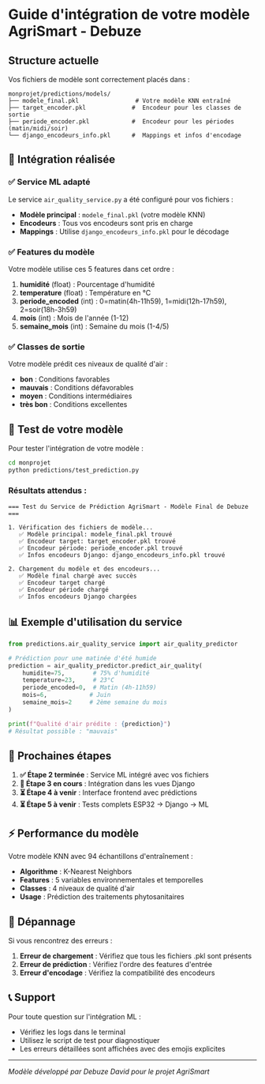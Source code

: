 # Guide d'intégration de votre modèle AgriSmart - Debuze

##  Structure actuelle

Vos fichiers de modèle sont correctement placés dans :
```
monprojet/predictions/models/
├── modele_final.pkl                # Votre modèle KNN entraîné
├── target_encoder.pkl             #  Encodeur pour les classes de sortie
├── periode_encoder.pkl            #  Encodeur pour les périodes (matin/midi/soir)
└── django_encodeurs_info.pkl      #  Mappings et infos d'encodage
```

## 🔧 Intégration réalisée

### ✅ Service ML adapté
Le service `air_quality_service.py` a été configuré pour vos fichiers :
- **Modèle principal** : `modele_final.pkl` (votre modèle KNN)
- **Encodeurs** : Tous vos encodeurs sont pris en charge
- **Mappings** : Utilise `django_encodeurs_info.pkl` pour le décodage

### ✅ Features du modèle
Votre modèle utilise ces 5 features dans cet ordre :
1. **humidité** (float) : Pourcentage d'humidité 
2. **temperature** (float) : Température en °C
3. **periode_encoded** (int) : 0=matin(4h-11h59), 1=midi(12h-17h59), 2=soir(18h-3h59)
4. **mois** (int) : Mois de l'année (1-12)
5. **semaine_mois** (int) : Semaine du mois (1-4/5)

### ✅ Classes de sortie
Votre modèle prédit ces niveaux de qualité d'air :
- **bon** : Conditions favorables
- **mauvais** : Conditions défavorables  
- **moyen** : Conditions intermédiaires
- **très bon** : Conditions excellentes

## 🧪 Test de votre modèle

Pour tester l'intégration de votre modèle :

```bash
cd monprojet
python predictions/test_prediction.py
```

### Résultats attendus :
```
=== Test du Service de Prédiction AgriSmart - Modèle Final de Debuze ===

1. Vérification des fichiers de modèle...
   ✅ Modèle principal: modele_final.pkl trouvé
   ✅ Encodeur target: target_encoder.pkl trouvé
   ✅ Encodeur période: periode_encoder.pkl trouvé
   ✅ Infos encodeurs Django: django_encodeurs_info.pkl trouvé

2. Chargement du modèle et des encodeurs...
   ✅ Modèle final chargé avec succès
   ✅ Encodeur target chargé
   ✅ Encodeur période chargé
   ✅ Infos encodeurs Django chargées
```

## 📊 Exemple d'utilisation du service

```python
from predictions.air_quality_service import air_quality_predictor

# Prédiction pour une matinée d'été humide
prediction = air_quality_predictor.predict_air_quality(
    humidite=75,        # 75% d'humidité
    temperature=23,     # 23°C
    periode_encoded=0,  # Matin (4h-11h59)
    mois=6,            # Juin
    semaine_mois=2     # 2ème semaine du mois
)

print(f"Qualité d'air prédite : {prediction}")
# Résultat possible : "mauvais"
```

## 🎯 Prochaines étapes

1. **✅ Étape 2 terminée** : Service ML intégré avec vos fichiers
2. **🔄 Étape 3 en cours** : Intégration dans les vues Django
3. **⏳ Étape 4 à venir** : Interface frontend avec prédictions
4. **⏳ Étape 5 à venir** : Tests complets ESP32 → Django → ML

## ⚡ Performance du modèle

Votre modèle KNN avec 94 échantillons d'entraînement :
- **Algorithme** : K-Nearest Neighbors
- **Features** : 5 variables environnementales et temporelles
- **Classes** : 4 niveaux de qualité d'air
- **Usage** : Prédiction des traitements phytosanitaires

## 🐛 Dépannage

Si vous rencontrez des erreurs :

1. **Erreur de chargement** : Vérifiez que tous les fichiers .pkl sont présents
2. **Erreur de prédiction** : Vérifiez l'ordre des features d'entrée
3. **Erreur d'encodage** : Vérifiez la compatibilité des encodeurs

## 📞 Support

Pour toute question sur l'intégration ML :
- Vérifiez les logs dans le terminal
- Utilisez le script de test pour diagnostiquer
- Les erreurs détaillées sont affichées avec des emojis explicites

---
*Modèle développé par Debuze David pour le projet AgriSmart* 